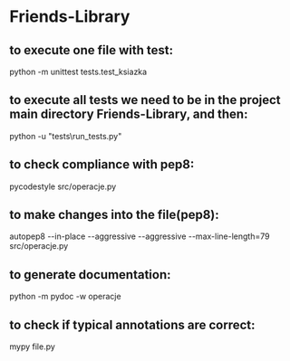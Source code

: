 # Friends-Library

## to execute one file with test:
python -m unittest tests.test_ksiazka

## to execute all tests we need to be in the project main directory Friends-Library, and then:
python -u "tests\run_tests.py"

## to check compliance with pep8:
pycodestyle src/operacje.py

## to make changes into the file(pep8):
autopep8 --in-place --aggressive --aggressive --max-line-length=79 src/operacje.py

## to generate documentation:
python -m pydoc -w operacje

## to check if typical annotations are correct:
mypy file.py